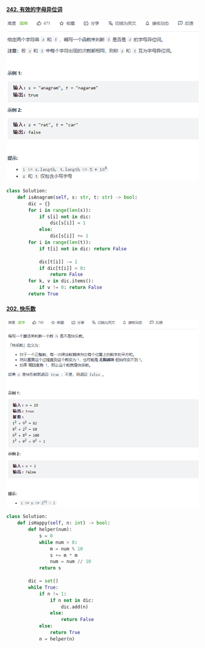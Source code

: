 #### [242. 有效的字母异位词](https://leetcode-cn.com/problems/valid-anagram/)[](https://leetcode-cn.com/problems/valid-anagram/)

![image-20211227204658909](figs/image-20211227204658909.png)

```python
class Solution:
    def isAnagram(self, s: str, t: str) -> bool:
        dic = {}
        for i in range(len(s)):
            if s[i] not in dic:
                dic[s[i]] = 1
            else:
                dic[s[i]] += 1
        for i in range(len(t)):
            if t[i] not in dic: return False

            dic[t[i]] -= 1
            if dic[t[i]] < 0:
                return False
        for k, v in dic.items():
            if v != 0: return False
        return True
```

#### [202. 快乐数](https://leetcode-cn.com/problems/happy-number/)

![image-20211227212112424](figs/image-20211227212112424.png)

```python
class Solution:
    def isHappy(self, n: int) -> bool:
        def helper(num):
            s = 0
            while num > 0:
                m = num % 10
                s += m * m
                num = num // 10
            return s
        
        dic = set()
        while True:
            if n != 1:
                if n not in dic:
                    dic.add(n)
                else:
                    return False
            else:
                return True
            n = helper(n)
```

